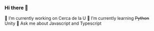 ### Hi there 👋
🔭 I’m currently working on Cerca de la U
🌱 I’m currently learning ~~Python~~ Unity
💬 Ask me about Javascript and Typescript

